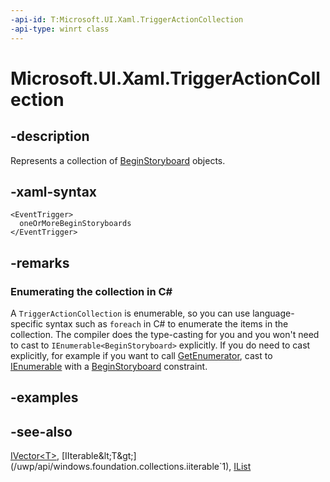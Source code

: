 ```yaml
---
-api-id: T:Microsoft.UI.Xaml.TriggerActionCollection
-api-type: winrt class
---
```


<!-- Class syntax.
public class TriggerActionCollection : Windows.Foundation.Collections.IIterable<Microsoft.UI.Xaml.TriggerAction>, Windows.Foundation.Collections.IVector<Microsoft.UI.Xaml.TriggerAction>
-->

# Microsoft.UI.Xaml.TriggerActionCollection

## -description

Represents a collection of [BeginStoryboard](../microsoft.ui.xaml.media.animation/beginstoryboard.md) objects.

## -xaml-syntax

```xaml
<EventTrigger>
  oneOrMoreBeginStoryboards
</EventTrigger>
```

## -remarks

<!--Begin NET note for IEnumerable support-->
### Enumerating the collection in C#

A `TriggerActionCollection` is enumerable, so you can use language-specific syntax such as `foreach` in C# to enumerate the items in the collection. The compiler does the type-casting for you and you won't need to cast to `IEnumerable<BeginStoryboard>` explicitly. If you do need to cast explicitly, for example if you want to call [GetEnumerator](/dotnet/api/system.collections.ienumerable.getenumerator), cast to [IEnumerable<T>](/dotnet/api/system.collections.generic.ienumerable-1) with a [BeginStoryboard](../microsoft.ui.xaml.media.animation/beginstoryboard.md) constraint.

<!--End NET note for IEnumerable support-->

## -examples

## -see-also

[IVector&lt;T&gt;](/uwp/api/windows.foundation.collections.ivector`1), [IIterable&lt;T&gt;](/uwp/api/windows.foundation.collections.iiterable`1), [IList<T>](/dotnet/api/system.collections.generic.ilist-1)
